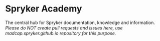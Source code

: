 # Spryker Academy
The central hub for Spryker documentation, knowledge and information.
*Please do NOT create pull requests and issues here, use madcap.spryker.github.io repository for this purpose.*
